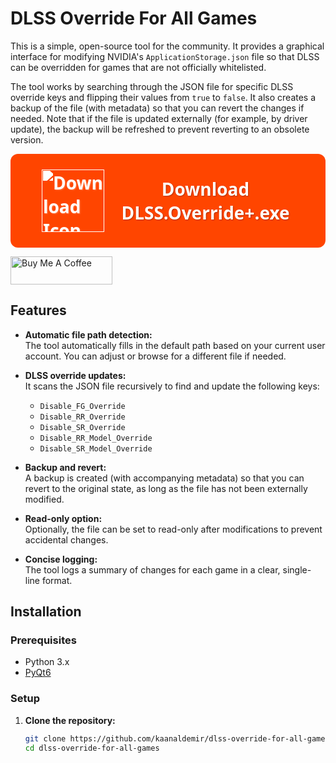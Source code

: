 
# DLSS Override For All Games

This is a simple, open-source tool for the community. It provides a graphical interface for modifying NVIDIA's `ApplicationStorage.json` file so that DLSS can be overridden for games that are not officially whitelisted.

The tool works by searching through the JSON file for specific DLSS override keys and flipping their values from `true` to `false`. It also creates a backup of the file (with metadata) so that you can revert the changes if needed. Note that if the file is updated externally (for example, by driver update), the backup will be refreshed to prevent reverting to an obsolete version.

<p align="left">
  <a href="https://github.com/kaanaldemir/dlss-override-for-all-games/releases/latest/download/DLSS.Override%2B.exe" title="Download DLSS.Override+.exe" style="background-color:#ff4500; color:#fff; padding:25px 50px; font-size:28px; font-weight:bold; border-radius:12px; text-decoration:none; display:flex; align-items:center; font-family: 'Segoe UI', Tahoma, Geneva, Verdana, sans-serif; text-shadow: 1px 1px 2px rgba(0, 0, 0, 0.3);">
    <img src="https://unpkg.com/@primer/octicons/build/svg/download-24.svg" alt="Download Icon" style="width:100px; filter: brightness(0) invert(1); margin-right:20px;">
    <span style="display:inline-block; text-align:center;">Download DLSS.Override+.exe</span>
  </a>
</p>


<a href="https://www.buymeacoffee.com/kaanaldemir" target="_blank">
  <img src="https://cdn.buymeacoffee.com/buttons/v2/default-yellow.png" alt="Buy Me A Coffee" style="height: 45px !important;width: 163px !important;">
</a>

## Features

- **Automatic file path detection:**  
  The tool automatically fills in the default path based on your current user account. You can adjust or browse for a different file if needed.

- **DLSS override updates:**  
  It scans the JSON file recursively to find and update the following keys:
  - `Disable_FG_Override`
  - `Disable_RR_Override`
  - `Disable_SR_Override`
  - `Disable_RR_Model_Override`
  - `Disable_SR_Model_Override`

- **Backup and revert:**  
  A backup is created (with accompanying metadata) so that you can revert to the original state, as long as the file has not been externally modified.

- **Read-only option:**  
  Optionally, the file can be set to read-only after modifications to prevent accidental changes.

- **Concise logging:**  
  The tool logs a summary of changes for each game in a clear, single-line format.

## Installation

### Prerequisites

- Python 3.x
- [PyQt6](https://pypi.org/project/PyQt6/)

### Setup

1. **Clone the repository:**

   ```bash
   git clone https://github.com/kaanaldemir/dlss-override-for-all-games.git
   cd dlss-override-for-all-games
